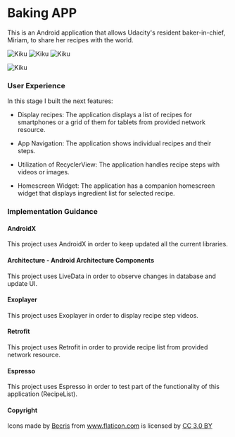 # Baking APP

This is an Android application that allows Udacity's resident baker-in-chief, Miriam, to share her recipes with the world.

![Kiku](captures/capture1.png) ![Kiku](captures/capture2.png) ![Kiku](captures/capture3.png)

![Kiku](captures/capture4.png)

### User Experience

In this stage I built the next features:

* Display recipes: The application displays a list of recipes for smartphones or a grid of them for tablets from provided network resource.

* App Navigation: The application shows individual recipes and their steps.

* Utilization of RecyclerView: The application handles recipe steps with videos or images.

* Homescreen Widget: The application has a companion homescreen widget that displays ingredient list for selected recipe.

### Implementation Guidance

#### AndroidX

This project uses AndroidX in order to keep updated all the current libraries.

#### Architecture - Android Architecture Components

This project uses LiveData in order to observe changes in database and update UI.

#### Exoplayer

This project uses Exoplayer in order to display recipe step videos.

#### Retrofit

This project uses Retrofit in order to provide recipe list from provided network resource.

#### Espresso

This project uses Espresso in order to test part of the functionality of this application (RecipeList).

#### Copyright

<div>Icons made by <a href="https://www.flaticon.com/authors/becris" title="Becris">Becris</a> from <a href="https://www.flaticon.com/"             title="Flaticon">www.flaticon.com</a> is licensed by <a href="http://creativecommons.org/licenses/by/3.0/"             title="Creative Commons BY 3.0" target="_blank">CC 3.0 BY</a></div>